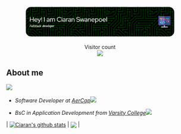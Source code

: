 <!--Header image created with: https://leviarista.github.io/github-profile-header-generator/-->
<p align="center"><a href="https://ciaran.github.io"><img width="80%" alt="Hello, I'm Ciaran." src="./assets/gh-header-img.png" /></a></p>



<p align="center"> 
  Visitor count<br>
  <img src="https://profile-counter.glitch.me/Ciaran97/count.svg" />
</p>

## About me
<a href="https://www.linkedin.com/in/ciaranswanepoel/"><img src="https://img.shields.io/badge/-ciaranswanepoel-blue?style=flat-square&logo=Linkedin&logoColor=white&link=https://www.linkedin.com/in/ciaranswanepoel/" /></a>
- <p><em>Software Developer at <a href="http://www.aercap.com">AerCap</a><img src="https://media.giphy.com/media/hVxJUqWXVrCGTDpnVU/giphy.gif" width="30"></em></p>
- <p><em>BsC in Application Development from <a href="https://www.varsitycollege.co.za/">Varsity College</a><img src="https://media.giphy.com/media/tDDIeB24eaOr3xhbia/giphy.gif" width="20"></em></p>

| <a href="https://github.com/Ciaran97/github-readme-stats"><img align="center" src="https://github-readme-stats.vercel.app/api?username=Ciaran97&show_icons=true&include_all_commits=true&theme=dark" alt="Ciaran's github stats" /></a> | <a href="https://github.com/Ciaran97/github-readme-stats"><img align="center" src="https://github-readme-stats.vercel.app/api/top-langs/?username=Ciaran97&layout=compact&theme=dark" /></a> |

